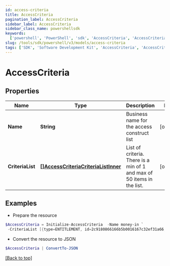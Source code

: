 ```yaml
---
id: access-criteria
title: AccessCriteria
pagination_label: AccessCriteria
sidebar_label: AccessCriteria
sidebar_class_name: powershellsdk
keywords:
  ['powershell', 'PowerShell', 'sdk', 'AccessCriteria', 'AccessCriteria']
slug: /tools/sdk/powershell/v3/models/access-criteria
tags: ['SDK', 'Software Development Kit', 'AccessCriteria', 'AccessCriteria']
---
```


# AccessCriteria

## Properties

| Name | Type | Description | Notes |
| --- | --- | --- | --- |
| **Name** | **String** | Business name for the access construct list | [optional] |
| **CriteriaList** | [**[]AccessCriteriaCriteriaListInner**](access-criteria-criteria-list-inner) | List of criteria. There is a min of 1 and max of 50 items in the list. | [optional] |

## Examples

- Prepare the resource

```powershell
$AccessCriteria = Initialize-AccessCriteria  -Name money-in `
 -CriteriaList [{type=ENTITLEMENT, id=2c9180866166b5b0016167c32ef31a66, name=Administrator}, {type=ENTITLEMENT, id=2c9180866166b5b0016167c32ef31a67, name=Administrator}]
```

- Convert the resource to JSON

```powershell
$AccessCriteria | ConvertTo-JSON
```

[[Back to top]](#)
